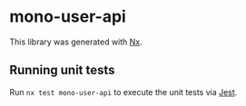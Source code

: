 # mono-user-api

This library was generated with [Nx](https://nx.dev).

## Running unit tests

Run `nx test mono-user-api` to execute the unit tests via [Jest](https://jestjs.io).
